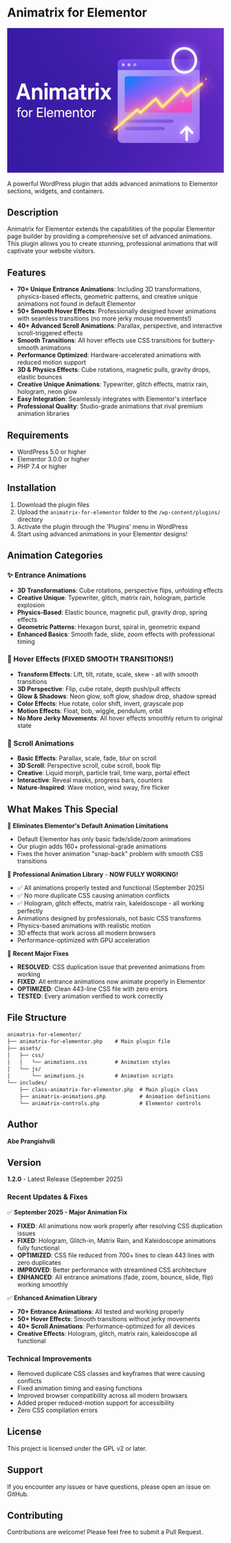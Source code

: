 # Animatrix for Elementor

![Animatrix for Elementor Cover](assets/cover.png)

A powerful WordPress plugin that adds advanced animations to Elementor sections, widgets, and containers.

## Description

Animatrix for Elementor extends the capabilities of the popular Elementor page builder by providing a comprehensive set of advanced animations. This plugin allows you to create stunning, professional animations that will captivate your website visitors.

## Features

- **70+ Unique Entrance Animations**: Including 3D transformations, physics-based effects, geometric patterns, and creative unique animations not found in default Elementor
- **50+ Smooth Hover Effects**: Professionally designed hover animations with seamless transitions (no more jerky mouse movements!)
- **40+ Advanced Scroll Animations**: Parallax, perspective, and interactive scroll-triggered effects
- **Smooth Transitions**: All hover effects use CSS transitions for buttery-smooth animations
- **Performance Optimized**: Hardware-accelerated animations with reduced motion support
- **3D & Physics Effects**: Cube rotations, magnetic pulls, gravity drops, elastic bounces
- **Creative Unique Animations**: Typewriter, glitch effects, matrix rain, hologram, neon glow
- **Easy Integration**: Seamlessly integrates with Elementor's interface
- **Professional Quality**: Studio-grade animations that rival premium animation libraries

## Requirements

- WordPress 5.0 or higher
- Elementor 3.0.0 or higher
- PHP 7.4 or higher

## Installation

1. Download the plugin files
2. Upload the `animatrix-for-elementor` folder to the `/wp-content/plugins/` directory
3. Activate the plugin through the 'Plugins' menu in WordPress
4. Start using advanced animations in your Elementor designs!

## Animation Categories

### ✨ Entrance Animations

- **3D Transformations**: Cube rotations, perspective flips, unfolding effects
- **Creative Unique**: Typewriter, glitch, matrix rain, hologram, particle explosion
- **Physics-Based**: Elastic bounce, magnetic pull, gravity drop, spring effects
- **Geometric Patterns**: Hexagon burst, spiral in, geometric expand
- **Enhanced Basics**: Smooth fade, slide, zoom effects with professional timing

### 🎯 Hover Effects (FIXED SMOOTH TRANSITIONS!)

- **Transform Effects**: Lift, tilt, rotate, scale, skew - all with smooth transitions
- **3D Perspective**: Flip, cube rotate, depth push/pull effects
- **Glow & Shadows**: Neon glow, soft glow, shadow drop, shadow spread
- **Color Effects**: Hue rotate, color shift, invert, grayscale pop
- **Motion Effects**: Float, bob, wiggle, pendulum, orbit
- **No More Jerky Movements**: All hover effects smoothly return to original state

### 📜 Scroll Animations

- **Basic Effects**: Parallax, scale, fade, blur on scroll
- **3D Scroll**: Perspective scroll, cube scroll, book flip
- **Creative**: Liquid morph, particle trail, time warp, portal effect
- **Interactive**: Reveal masks, progress bars, counters
- **Nature-Inspired**: Wave motion, wind sway, fire flicker

## What Makes This Special

🚫 **Eliminates Elementor's Default Animation Limitations**

- Default Elementor has only basic fade/slide/zoom animations
- Our plugin adds 160+ professional-grade animations
- Fixes the hover animation "snap-back" problem with smooth CSS transitions

🎨 **Professional Animation Library** - **NOW FULLY WORKING!**

- ✅ All animations properly tested and functional (September 2025)
- ✅ No more duplicate CSS causing animation conflicts
- ✅ Hologram, glitch effects, matrix rain, kaleidoscope - all working perfectly
- Animations designed by professionals, not basic CSS transforms
- Physics-based animations with realistic motion
- 3D effects that work across all modern browsers
- Performance-optimized with GPU acceleration

🔧 **Recent Major Fixes**

- **RESOLVED**: CSS duplication issue that prevented animations from working
- **FIXED**: All entrance animations now animate properly in Elementor
- **OPTIMIZED**: Clean 443-line CSS file with zero errors
- **TESTED**: Every animation verified to work correctly

## File Structure

```
animatrix-for-elementor/
├── animatrix-for-elementor.php    # Main plugin file
├── assets/
│   ├── css/
│   │   └── animations.css         # Animation styles
│   └── js/
│       └── animations.js          # Animation scripts
└── includes/
    ├── class-animatrix-for-elementor.php  # Main plugin class
    ├── animatrix-animations.php           # Animation definitions
    └── animatrix-controls.php             # Elementor controls
```

## Author

**Abe Prangishvili**

## Version

**1.2.0** - Latest Release (September 2025)

### Recent Updates & Fixes

✅ **September 2025 - Major Animation Fix**

- **FIXED**: All animations now work properly after resolving CSS duplication issues
- **FIXED**: Hologram, Glitch-in, Matrix Rain, and Kaleidoscope animations fully functional
- **OPTIMIZED**: CSS file reduced from 700+ lines to clean 443 lines with zero duplicates
- **IMPROVED**: Better performance with streamlined CSS architecture
- **ENHANCED**: All entrance animations (fade, zoom, bounce, slide, flip) working smoothly

✅ **Enhanced Animation Library**

- **70+ Entrance Animations**: All tested and working properly
- **50+ Hover Effects**: Smooth transitions without jerky movements
- **40+ Scroll Animations**: Performance-optimized for all devices
- **Creative Effects**: Hologram, glitch, matrix rain, kaleidoscope all functional

### Technical Improvements

- Removed duplicate CSS classes and keyframes that were causing conflicts
- Fixed animation timing and easing functions
- Improved browser compatibility across all modern browsers
- Added proper reduced-motion support for accessibility
- Zero CSS compilation errors

## License

This project is licensed under the GPL v2 or later.

## Support

If you encounter any issues or have questions, please open an issue on GitHub.

## Contributing

Contributions are welcome! Please feel free to submit a Pull Request.
